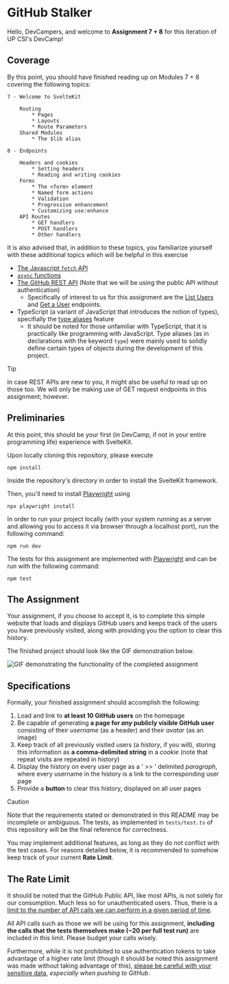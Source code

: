 # GitHub Stalker

Hello, DevCampers, and welcome to **Assignment 7 + 8** for this iteration of UP CSI's DevCamp!

## Coverage

By this point, you should have finished reading up on Modules 7 + 8 covering the following topics:

```
7 - Welcome to SvelteKit

    Routing
		* Pages
		* Layouts
		* Route Parameters
	Shared Modules
		* The $lib alias

8 - Endpoints

    Headers and cookies
		* Setting headers
		* Reading and writing cookies
	Forms
		* The <form> element
		* Named form actions
		* Validation
		* Progressive enhancement
		* Customizing use:enhance
	API Routes
		* GET handlers
		* POST handlers
		* Other handlers
```

It is also advised that, in addition to these topics, you familiarize yourself with these additional topics which will be helpful in this exercise

-   [The Javascript `fetch` API](https://developer.mozilla.org/en-US/docs/Web/API/Fetch_API/Using_Fetch)
-   [`async` functions](https://developer.mozilla.org/en-US/docs/Web/JavaScript/Reference/Statements/async_function)
-   [The GitHub REST API](https://docs.github.com/en/rest?apiVersion=2022-11-28) (Note that we will be using the public API without authentication)
    -   Specifically of interest to us for this assignment are the [List Users](https://docs.github.com/en/rest?apiVersion=2022-11-28) and [Get a User](https://docs.github.com/en/rest?apiVersion=2022-11-28) endpoints.
-   TypeScript (a variant of JavaScript that introduces the notion of types), specifially the [type aliases](https://www.typescriptlang.org/docs/handbook/2/everyday-types.html#type-aliases) feature
    -   It should be noted for those unfamiliar with TypeScript, that it is practically like programming with JavaScript. Type aliases (as in declarations with the keyword `type`) were mainly used to solidly define certain types of objects during the development of this project.

> [!TIP]
> In case REST APIs are new to you, it might also be useful to read up on those too. We will only be making use of GET request endpoints in this assignment; however.

## Preliminaries

At this point, this should be your first (in DevCamp, if not in your entire programming life) experience with SvelteKit.

Upon locally cloning this repository, please execute

```
npm install
```

Inside the repository's directory in order to install the SvelteKit framework.

Then, you'll need to install [Playwright](https://playwright.dev/) using

```
npx playwright install
```

In order to run your project locally (with your system running as a server and allowing you to access it via browser through a localhost port), run the following command:

```
npm run dev
```

The tests for this assignment are implemented with [Playwright](https://playwright.dev/) and can be run with the following command:

```
npm test
```

## The Assignment

Your assignment, if you choose to accept it, is to complete this simple website that loads and displays GitHub users and keeps track of the users you have previously visited, along with providing you the option to clear this history.

The finished project should look like the GIF demonstration below.

![GIF demonstrating the functionality of the completed assignment](https://github.com/VeeIsForVanana/dcasgt4/assets/95967340/a3c636eb-130c-4c45-955e-336312deb382)

## Specifications

Formally, your finished assignment should accomplish the following:

1. Load and link to **at least 10 GitHub users** on the homepage
2. Be capable of generating **a page for _any_ publicly visible GitHub user** consisting of their _username_ (as a header) and their _avatar_ (as an image)
3. Keep track of all previously visited users (a _history_, if you will), storing this information as **a comma-delimited string** in a _cookie_ (note that repeat visits are repeated in history)
4. Display the history on every user page as a ' >> ' delimited _paragraph_, where every username in the history is a link to the corresponding user page
5. Provide a **button** to clear this history, displayed on all user pages

> [!CAUTION]
> Note that the requirements stated or demonstrated in this README may be incomplete or ambiguous. The tests, as implemented in `tests/test.ts` of this repository will be the final reference for correctness.

You may implement additional features, as long as they do not conflict with the test cases. For reasons detailed below, it is recommended to somehow keep track of your current **Rate Limit**.

## The Rate Limit

It should be noted that the GitHub Public API, like most APIs, is not solely for our consumption. Much less so for unauthenticated users. Thus, there is a [limit to the number of API calls we can perform in a given period of time](https://docs.github.com/en/rest/using-the-rest-api/rate-limits-for-the-rest-api?apiVersion=2022-11-28).

All API calls such as those we will be using for this assignment, **including the calls that the tests themselves make (~20 per full test run)** are included in this limit. Please budget your calls wisely.

Furthermore, while it is not prohibited to use authentication tokens to take advantage of a higher rate limit (though it should be noted this assignment was made without taking advantage of this), [please be careful with your sensitive data](https://docs.github.com/en/authentication/keeping-your-account-and-data-secure/removing-sensitive-data-from-a-repository), _especially when pushing to GitHub_.
